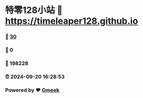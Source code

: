 # 特零128小站 :link: https://timeleaper128.github.io 
### :page_facing_up: [30](https://timeleaper128.github.io/tag.html) 
### :speech_balloon: 0 
### :hibiscus: 198228 
### :alarm_clock: 2024-09-20 16:28:53 
### Powered by :heart: [Gmeek](https://github.com/Meekdai/Gmeek)
